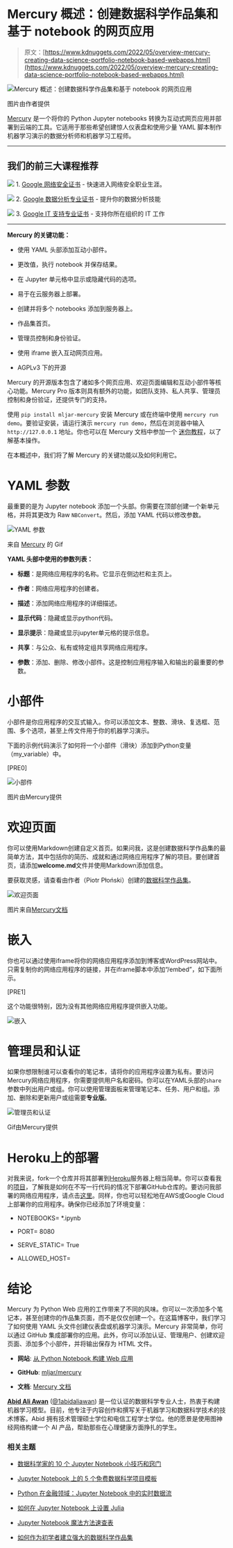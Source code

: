 # Mercury 概述：创建数据科学作品集和基于 notebook 的网页应用

> 原文：[https://www.kdnuggets.com/2022/05/overview-mercury-creating-data-science-portfolio-notebook-based-webapps.html](https://www.kdnuggets.com/2022/05/overview-mercury-creating-data-science-portfolio-notebook-based-webapps.html)

![Mercury 概述：创建数据科学作品集和基于 notebook 的网页应用](../Images/d2a151772b8f2208d087518a95f21f0e.png)

图片由作者提供

[Mercury](https://mljar.com/mercury/) 是一个将你的 Python Jupyter notebooks 转换为互动式网页应用并部署到云端的工具。它适用于那些希望创建惊人仪表盘和使用少量 YAML 脚本制作机器学习演示的数据分析师和机器学习工程师。

* * *

## 我们的前三大课程推荐

![](../Images/0244c01ba9267c002ef39d4907e0b8fb.png) 1\. [Google 网络安全证书](https://www.kdnuggets.com/google-cybersecurity) - 快速进入网络安全职业生涯。

![](../Images/e225c49c3c91745821c8c0368bf04711.png) 2\. [Google 数据分析专业证书](https://www.kdnuggets.com/google-data-analytics) - 提升你的数据分析技能

![](../Images/0244c01ba9267c002ef39d4907e0b8fb.png) 3\. [Google IT 支持专业证书](https://www.kdnuggets.com/google-itsupport) - 支持你所在组织的 IT 工作

* * *

**Mercury 的关键功能：**

+   使用 YAML 头部添加互动小部件。

+   更改值，执行 notebook 并保存结果。

+   在 Jupyter 单元格中显示或隐藏代码的选项。

+   易于在云服务器上部署。

+   创建并将多个 notebooks 添加到服务器上。

+   作品集首页。

+   管理员控制和身份验证。

+   使用 iframe 嵌入互动网页应用。

+   AGPLv3 下的开源

Mercury 的开源版本包含了诸如多个网页应用、欢迎页面编辑和互动小部件等核心功能。Mercury Pro 版本则具有额外的功能，如团队支持、私人共享、管理员控制和身份验证，还提供专门的支持。

使用 `pip install mljar-mercury` 安装 Mercury 或在终端中使用 `mercury run demo`。要验证安装，请运行演示 `mercury run demo`，然后在浏览器中输入 `http://127.0.0.1` 地址。你也可以在 Mercury 文档中参加一个 [迷你教程](https://mercury-docs.readthedocs.io/en/latest/get-started/)，以了解基本操作。

在本概述中，我们将了解 Mercury 的关键功能以及如何利用它。

# YAML 参数

最重要的是为 Jupyter notebook 添加一个头部。你需要在顶部创建一个新单元格，并将其更改为 Raw `NBConvert`。然后，添加 YAML 代码以修改参数。

![YAML 参数](../Images/89736cc9dce81967d6567e3f4103ca50.png)

来自 [Mercury](https://mljar.com/mercury/) 的 Gif

**YAML 头部中使用的参数列表：**

+   **标题**：是网络应用程序的名称。它显示在侧边栏和主页上。

+   **作者**：网络应用程序的创建者。

+   **描述**：添加网络应用程序的详细描述。

+   **显示代码**：隐藏或显示python代码。

+   **显示提示**：隐藏或显示jupyter单元格的提示信息。

+   **共享**：与公众、私有或特定组共享网络应用程序。

+   **参数**：添加、删除、修改小部件。这是控制应用程序输入和输出的最重要的参数。

# 小部件

小部件是你应用程序的交互式输入。你可以添加文本、整数、滑块、复选框、范围、多个选项，甚至上传文件用于你的机器学习演示。

下面的示例代码演示了如何将一个小部件（滑块）添加到Python变量（my_variable）中。

[PRE0]

![小部件](../Images/cbd459c97db006293092557792bbf406.png)

图片由Mercury提供

# 欢迎页面

你可以使用Markdown创建自定义首页。如果问我，这是创建数据科学作品集的最简单方法，其中包括你的简历、成就和通过网络应用程序了解的项目。要创建首页，请添加**welcome.md**文件并使用Markdown添加信息。

要获取灵感，请查看由作者（Piotr Płoński）创建的[数据科学作品集](https://github.com/pplonski/data-science-portfolio)。

![欢迎页面](../Images/af52e05b4af02945259fd59589d2b1a4.png)

图片来自[Mercury文档](https://mercury-docs.readthedocs.io/en/latest/welcome/)

# 嵌入

你也可以通过使用iframe将你的网络应用程序添加到博客或WordPress网站中。只需复制你的网络应用程序的链接，并在iframe脚本中添加“/embed”，如下面所示。

[PRE1]

这个功能很特别，因为没有其他网络应用程序提供嵌入功能。

![嵌入](../Images/e5215096814b5df022ff5a8fdd43faf0.png)

# 管理员和认证

如果你想限制谁可以查看你的笔记本，请将你的应用程序设置为私有。要访问Mercury网络应用程序，你需要提供用户名和密码。你可以在YAML头部的`share`参数中列出用户或组。你可以使用管理面板来管理笔记本、任务、用户和组。添加、删除和更新用户或组需要**专业版**。

![管理员和认证](../Images/bc429c24599de1237b43fd750e2a9b98.png)

Gif由Mercury提供

# Heroku上的部署

对我来说，fork一个仓库并将其部署到[Heroku](https://www.heroku.com/home)服务器上相当简单。你可以查看我的[项目](https://github.com/kingabzpro/dashboard-from-jupyter-with-mercury)，了解我是如何在不写一行代码的情况下部署GitHub仓库的。要访问我部署的网络应用程序，请点击[这里](https://mercury-dashboard-abid.herokuapp.com/)。同样，你也可以轻松地在AWS或Google Cloud上部署你的应用程序。确保你已经添加了环境变量：

+   NOTEBOOKS= *.ipynb

+   PORT= 8080

+   SERVE_STATIC= True

+   ALLOWED_HOST= <your-wep-app-url>

# 结论

Mercury 为 Python Web 应用的工作带来了不同的风味。你可以一次添加多个笔记本，甚至创建你的作品集页面，而不是仅仅创建一个。在这篇博客中，我们学习了如何使用 YAML 头文件创建仪表盘或机器学习演示。Mercury 非常简单，你可以通过 GitHub 集成部署你的应用。此外，你可以添加认证、管理用户、创建欢迎页面、添加多个小部件，并将输出保存为 HTML 文件。

+   **网站**: [从 Python Notebook 构建 Web 应用](https://mljar.com/mercury/)

+   **GitHub**: [mljar/mercury](https://github.com/mljar/mercury)

+   **文档**: [Mercury 文档](https://mercury-docs.readthedocs.io/en/latest/)

**[Abid Ali Awan](https://www.polywork.com/kingabzpro)** ([@1abidaliawan](https://twitter.com/1abidaliawan)) 是一位认证的数据科学专业人士，热衷于构建机器学习模型。目前，他专注于内容创作和撰写关于机器学习和数据科学技术的技术博客。Abid 拥有技术管理硕士学位和电信工程学士学位。他的愿景是使用图神经网络构建一个 AI 产品，帮助那些在心理健康方面挣扎的学生。

### 相关主题

+   [数据科学家的 10 个 Jupyter Notebook 小技巧和窍门](https://www.kdnuggets.com/2023/06/10-jupyter-notebook-tips-tricks-data-scientists.html)

+   [Jupyter Notebook 上的 5 个免费数据科学项目模板](https://www.kdnuggets.com/5-free-templates-for-data-science-projects-on-jupyter-notebook)

+   [Python 在金融领域：Jupyter Notebook 中的实时数据流](https://www.kdnuggets.com/python-in-finance-real-time-data-streaming-within-jupyter-notebook)

+   [如何在 Jupyter Notebook 上设置 Julia](https://www.kdnuggets.com/2022/11/setup-julia-jupyter-notebook.html)

+   [Jupyter Notebook 魔法方法速查表](https://www.kdnuggets.com/jupyter-notebook-magic-methods-cheat-sheet)

+   [如何作为初学者建立强大的数据科学作品集](https://www.kdnuggets.com/2021/10/strong-data-science-portfolio-as-beginner.html)
